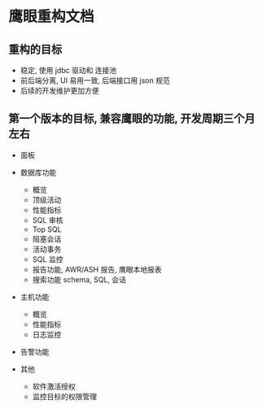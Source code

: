 # 鹰眼重构文档

## 重构的目标

* 稳定, 使用 jdbc 驱动和 连接池
* 前后端分离, UI 易用一致, 后端接口用 json 规范
* 后续的开发维护更加方便


## 第一个版本的目标, 兼容鹰眼的功能, 开发周期三个月左右

* 面板
* 数据库功能

    * 概览
    * 顶级活动
    * 性能指标
    * SQL 审核
    * Top SQL
    * 阻塞会话
    * 活动事务
    * SQL 监控
    * 报告功能, AWR/ASH 报告, 鹰眼本地报表
    * 搜索功能 schema, SQL, 会话

* 主机功能

    * 概览
    * 性能指标
    * 日志监控

* 告警功能

* 其他
    * 软件激活授权
    * 监控目标的权限管理